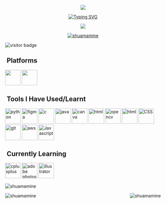 <p align="center">
  <img src="https://capsule-render.vercel.app/api?type=rounded-&color=0:c2e59c,100:64b3f4&text=Hello%20Everyone!&fontColor=271b67&height=100&section=header"/>
</p>
<p align="center">
<a href="https://git.io/typing-svg"><img src="https://readme-typing-svg.demolab.com?font=Montserrat&weight=700&size=24&pause=1000&color=2CF7B1&center=true&vCenter=true&width=435&lines=I+am+Senjuti+Saha;I+am+a+CSE+undergrad;I+like+tech+%2C+games+and+anime" alt="Typing SVG" /></a></p>
<p align="center">
      <img src="https://media.tenor.com/gWrScqSRus8AAAAC/twilight-spyxfamily-glasses.gif"/>
</p>
<p align="center"> <div align="center"> <a href="https://github.com/ryo-ma/github-profile-trophy"><img src="https://github-profile-trophy.vercel.app/?username=shuamamine&theme=nord&no-frame=true&no-bg=true&margin-w=6&column=6&title=Stars,Followers,Repositories,Commit" alt="shuamamine" /></a> </div></p>

 <img src="https://visitor-badge.laobi.icu/badge?page_id=shuamamine.shuamamine" alt="visitor badge"/>
<h2> &nbsp;Platforms</h2>
<p align="left"> 
<img src="https://icons.iconarchive.com/icons/dakirby309/simply-styled/48/OS-Linux-icon.png" width="50" height="50">
<img src="https://icons.iconarchive.com/icons/dakirby309/windows-8-metro/48/Folders-OS-Windows-8-Metro-icon.png" width="50" height="50">
</p>
<h2> &nbsp;Tools I Have Used/Learnt</h2>
<p align="left"> 
  <img src="https://cdn.jsdelivr.net/gh/devicons/devicon/icons/python/python-original.svg" alt="python" width="50" height="50" />
  <img src="https://cdn.jsdelivr.net/gh/devicons/devicon/icons/figma/figma-original.svg" alt="figma" width="50" height="50"/>
  <img src="https://cdn.jsdelivr.net/gh/devicons/devicon/icons/c/c-original.svg" alt="c" width="50" height="50"/>
  <img src="https://cdn.jsdelivr.net/gh/devicons/devicon/icons/java/java-original.svg" alt="java" width="50" height="50"/>
  <img src="https://cdn.jsdelivr.net/gh/devicons/devicon/icons/canva/canva-original.svg" alt="canva" width="50" height="50" />
   <img src="https://cdn.jsdelivr.net/gh/devicons/devicon/icons/arduino/arduino-original-wordmark.svg" alt="html" width="50" height="50"/>
   <img src="https://www.vectorlogo.zone/logos/opencv/opencv-icon.svg" alt="opencv" width="50" height="50"/>
  <img src="https://cdn.jsdelivr.net/gh/devicons/devicon/icons/html5/html5-original.svg" alt="html" width="50" height="50"/>
   <img src="https://cdn.jsdelivr.net/gh/devicons/devicon/icons/css3/css3-original-wordmark.svg" alt="CSS" width="50" height="50"/> 
  <img src="https://cdn.jsdelivr.net/gh/devicons/devicon/icons/git/git-original.svg" alt="git" width="50" height="50" /> 
 <img src="https://github.com/shuamamine/shuamamine/assets/113691557/ac294e8e-02e9-489c-b7f6-e8f47d48619e" alt="aws" width="50" height="50" />
 <img src="https://cdn.jsdelivr.net/gh/devicons/devicon/icons/javascript/javascript-original.svg" alt="Javascript" width="50" height="50"/>
 </p>
 <h2> &nbsp;Currently Learning</h2>
 <p align="left"> 
  <img src="https://cdn.jsdelivr.net/gh/devicons/devicon/icons/cplusplus/cplusplus-original.svg" alt="cplusplus" width="50" height="50"/>
  <img src="https://cdn.jsdelivr.net/gh/devicons/devicon/icons/photoshop/photoshop-line.svg" alt="adobe photoshop" width="50" height="50" />
  <img src="https://www.vectorlogo.zone/logos/adobe_illustrator/adobe_illustrator-icon.svg" alt="illustrator" width="50" height="50"/>
  </p>
<p><img align="center" src="https://github-readme-stats-sigma-five.vercel.app/api?username=shuamamine&show_icons=true&locale=en&count_private=true&theme=tokyonight" alt="shuamamine" /></p>
<p><img align="left" src="https://github-readme-stats-sigma-five.vercel.app/api/top-langs?username=shuamamine&show_icons=true&theme=tokyonight" align="center" alt="shuamamine" /></p>
<p><img align="right" src="https://streak-stats.demolab.com?user=shuamamine&count_private=true&theme=tokyonight-duo&border_radius=5" align="center" alt="shuamamine" /></p>
<!--
**shuamamine/shuamamine** is a ✨ _special_ ✨ repository because its `README.md` (this file) appears on your GitHub profile.

Here are some ideas to get you started:

- 🔭 I’m currently working on ...
- 🌱 I’m currently learning ...
- 👯 I’m looking to collaborate on ...
- 🤔 I’m looking for help with ...
- 💬 Ask me about ...
- 📫 How to reach me: ...
- 😄 Pronouns: ...
- ⚡ Fun fact: ...
-->
